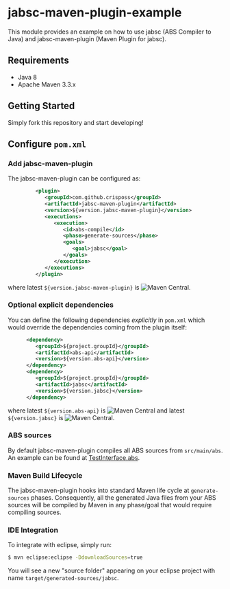 # jabsc-maven-plugin-example

This module provides an example on how to use jabsc (ABS Compiler to Java) and jabsc-maven-plugin (Maven Plugin for jabsc). 

## Requirements

* Java 8
* Apache Maven 3.3.x

## Getting Started

Simply fork this repository and start developing!

## Configure `pom.xml`

### Add jabsc-maven-plugin

The jabsc-maven-plugin can be configured as:

```xml
         <plugin>
            <groupId>com.github.crisposs</groupId>
            <artifactId>jabsc-maven-plugin</artifactId>
            <version>${version.jabsc-maven-plugin}</version>
            <executions>
               <execution>
                  <id>abs-compile</id>
                  <phase>generate-sources</phase>
                  <goals>
                     <goal>jabsc</goal>
                  </goals>
               </execution>
            </executions>
         </plugin>
```

where latest `${version.jabsc-maven-plugin}` is ![Maven Central](https://img.shields.io/maven-central/v/com.github.crisposs/jabsc-maven-plugin.svg?style=flat-square).

### Optional explicit dependencies

You can define the following dependencies *explicitly* in `pom.xml` which would override the dependencies coming from the plugin itself:

```xml
      <dependency>
         <groupId>${project.groupId}</groupId>
         <artifactId>abs-api</artifactId>
         <version>${version.abs-api}</version>
      </dependency>
      <dependency>
         <groupId>${project.groupId}</groupId>
         <artifactId>jabsc</artifactId>
         <version>${version.jabsc}</version>
      </dependency>
```

where latest `${version.abs-api}` is ![Maven Central](https://img.shields.io/maven-central/v/com.github.crisposs/abs-api.svg?style=flat-square) and latest `${version.jabsc}` is ![Maven Central](https://img.shields.io/maven-central/v/com.github.crisposs/jabsc.svg?style=flat-square).

### ABS sources

By default jabsc-maven-plugin compiles all ABS sources from `src/main/abs`. An example can be found at [TestInterface.abs][1].

### Maven Build Lifecycle

The jabsc-maven-plugin hooks into standard Maven life cycle at `generate-sources` phases. Consequently, all the generated Java files from your ABS sources will be compiled by Maven in any phase/goal that would require compiling sources.

### IDE Integration

To integrate with eclipse, simply run:

```bash
$ mvn eclipse:eclipse -DdownloadSources=true
```

You will see a new "source folder" appearing on your eclipse project with name `target/generated-sources/jabsc`.

[1]: src/main/abs/TestInterface.abs
